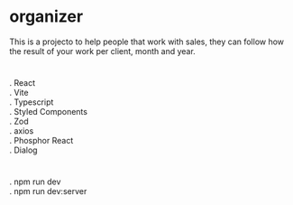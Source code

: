 # organizer

This is a projecto to help people that work with sales, they can follow how the result of your work per client, month and year. 


# 
. React </br>
. Vite </br>
. Typescript </br>
. Styled Components </br>
. Zod </br>
. axios </br>
. Phosphor React </br>
. Dialog </br>

#
. npm run dev </br>
. npm run dev:server </br>
